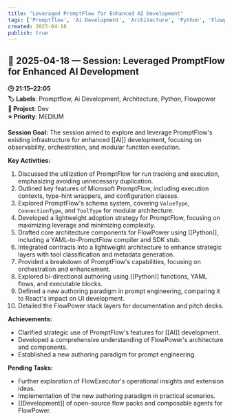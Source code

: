 ```yaml
---
title: "Leveraged PromptFlow for Enhanced AI Development"
tags: ['Promptflow', 'Ai Development', 'Architecture', 'Python', 'Flowpower']
created: 2025-04-18
publish: true
---
```


## 📅 2025-04-18 — Session: Leveraged PromptFlow for Enhanced AI Development

**🕒 21:15–22:05**  
**🏷️ Labels**: Promptflow, Ai Development, Architecture, Python, Flowpower  
**📂 Project**: Dev  
**⭐ Priority**: MEDIUM  


**Session Goal:**
The session aimed to explore and leverage PromptFlow's existing infrastructure for enhanced [[AI]] development, focusing on observability, orchestration, and modular function execution.

**Key Activities:**
1. Discussed the utilization of PromptFlow for run tracking and execution, emphasizing avoiding unnecessary duplication.
2. Outlined key features of Microsoft PromptFlow, including execution contexts, type-hint wrappers, and configuration classes.
3. Explored PromptFlow's schema system, covering `ValueType`, `ConnectionType`, and `ToolType` for modular architecture.
4. Developed a lightweight adoption strategy for PromptFlow, focusing on maximizing leverage and minimizing complexity.
5. Drafted core architecture components for FlowPower using [[Python]], including a YAML-to-PromptFlow compiler and SDK stub.
6. Integrated contracts into a lightweight architecture to enhance strategic layers with tool classification and metadata generation.
7. Provided a breakdown of PromptFlow's capabilities, focusing on orchestration and enhancement.
8. Explored bi-directional authoring using [[Python]] functions, YAML flows, and executable blocks.
9. Defined a new authoring paradigm in prompt engineering, comparing it to React's impact on UI development.
10. Detailed the FlowPower stack layers for documentation and pitch decks.

**Achievements:**
- Clarified strategic use of PromptFlow's features for [[AI]] development.
- Developed a comprehensive understanding of FlowPower's architecture and components.
- Established a new authoring paradigm for prompt engineering.

**Pending Tasks:**
- Further exploration of FlowExecutor's operational insights and extension ideas.
- Implementation of the new authoring paradigm in practical scenarios.
- [[Development]] of open-source flow packs and composable agents for FlowPower.
